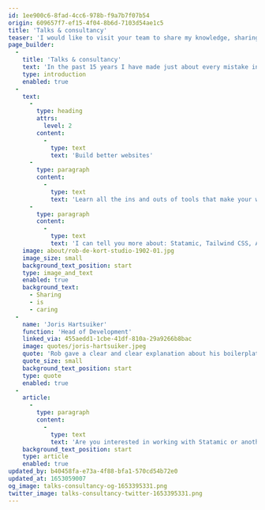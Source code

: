 ```yaml
---
id: 1ee900c6-8fad-4cc6-978b-f9a7b7f07b54
origin: 609657f7-ef15-4f04-8b6d-7103d54ae1c5
title: 'Talks & consultancy'
teaser: 'I would like to visit your team to share my knowledge, sharing is caring!'
page_builder:
  -
    title: 'Talks & consultancy'
    text: 'In the past 15 years I have made just about every mistake in the programming process. Now I know which choices are good. Although I specialize in Statamic, there are more tools I use. I am happy to tell your organization or team all about it, so that you can also make even better websites.'
    type: introduction
    enabled: true
  -
    text:
      -
        type: heading
        attrs:
          level: 2
        content:
          -
            type: text
            text: 'Build better websites'
      -
        type: paragraph
        content:
          -
            type: text
            text: 'Learn all the ins and outs of tools that make your websites perform better.'
      -
        type: paragraph
        content:
          -
            type: text
            text: 'I can tell you more about: Statamic, Tailwind CSS, AlpineJS, Peak, accessibility (a11y) and usability.'
    image: about/rob-de-kort-studio-1902-01.jpg
    image_size: small
    background_text_position: start
    type: image_and_text
    enabled: true
    background_text:
      - Sharing
      - is
      - caring
  -
    name: 'Joris Hartsuiker'
    function: 'Head of Development'
    linked_via: 455aedd1-1cbe-41df-810a-29a9266b8bac
    image: quotes/joris-hartsuiker.jpeg
    quote: 'Rob gave a clear and clear explanation about his boilerplate Peak and about the use of Statamic. If you are just starting out with Statamic or with his boilerplate Peak, this is an absolute must!'
    quote_size: small
    background_text_position: start
    type: quote
    enabled: true
  -
    article:
      -
        type: paragraph
        content:
          -
            type: text
            text: 'Are you interested in working with Statamic or another development tool? I regularly give training to teams and I also really enjoy having a chat about developing websites in general or a specific part. In this way I not only share my knowledge, but also my enthusiasm.'
    background_text_position: start
    type: article
    enabled: true
updated_by: b40458fa-e73a-4f88-bfa1-570cd54b72e0
updated_at: 1653059007
og_image: talks-consultancy-og-1653395331.png
twitter_image: talks-consultancy-twitter-1653395331.png
---
```


